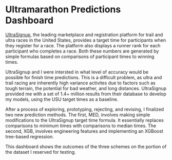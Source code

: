 # Ultramarathon Predictions Dashboard

 [UltraSignup](https://ultrasignup.com/), 
the leading marketplace and registration platform for
trail and ultra races in the United States, provides a target time
for participants when they register for a race. The platform also 
displays a runner rank for each participant who completes a
race. Both these numbers are generated by simple formulas
based on comparisons of participant times to winning times.

UltraSignup and I were intersted in what level of accuracy would be possible for
finish time predictions. This is a difficult problem, as ultra and trail 
racing are inherently high variance activites due to factors such as tough 
terrain, the potential for bad weather, and long distances. 
UltraSignup provided me with a set of 1.4+ million results
from their database to develop my models,
 using the USU target times as a baseline.

After a process of exploring, prototyping, rejecting, and revising,
I finalized two new prediction methods. 
The first, MED, 
involves making simple modifications to the UltraSignup target time 
formula. It essentially replaces comparisons to minimum times
with comparisons to median times. The second, XGB, involves
engineering features and implementing an XGBoost tree-based
regression.

This dashboard shows the outcomes of the three schemes on the portion of
 the dataset I reserved for testing.
